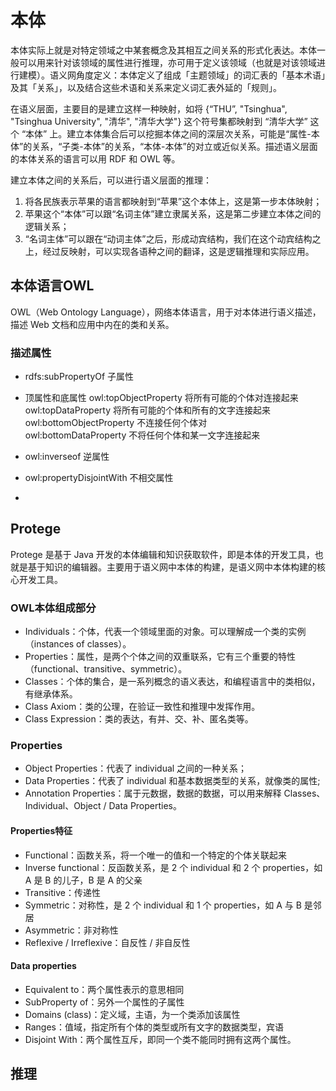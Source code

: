 # 本体
本体实际上就是对特定领域之中某套概念及其相互之间关系的形式化表达。本体一般可以用来针对该领域的属性进行推理，亦可用于定义该领域（也就是对该领域进行建模）。语义网角度定义：本体定义了组成「主题领域」的词汇表的「基本术语」及其「关系」，以及结合这些术语和关系来定义词汇表外延的「规则」。  
  
在语义层面，主要目的是建立这样一种映射，如将 {“THU”, "Tsinghua", "Tsinghua University", "清华", "清华大学"} 这个符号集都映射到 “清华大学” 这个 “本体” 上。建立本体集合后可以挖掘本体之间的深层次关系，可能是“属性-本体”的关系，“子类-本体”的关系，“本体-本体”的对立或近似关系。描述语义层面的本体关系的语言可以用 RDF 和 OWL 等。  
  
建立本体之间的关系后，可以进行语义层面的推理：
1. 将各民族表示苹果的语言都映射到“苹果”这个本体上，这是第一步本体映射；
2. 苹果这个“本体”可以跟“名词主体”建立隶属关系，这是第二步建立本体之间的逻辑关系；
3. “名词主体”可以跟在“动词主体”之后，形成动宾结构，我们在这个动宾结构之上，经过反映射，可以实现各语种之间的翻译，这是逻辑推理和实际应用。

## 本体语言OWL
OWL（Web Ontology Language），网络本体语言，用于对本体进行语义描述，描述 Web 文档和应用中内在的类和关系。

### 描述属性
- rdfs:subPropertyOf 子属性

- 顶属性和底属性
owl:topObjectProperty 将所有可能的个体对连接起来  
owl:topDataProperty 将所有可能的个体和所有的文字连接起来  
owl:bottomObjectProperty 不连接任何个体对  
owl:bottomDataProperty 不将任何个体和某一文字连接起来

- owl:inverseof 逆属性

- owl:propertyDisjointWith 不相交属性

- 

## Protege
Protege 是基于 Java 开发的本体编辑和知识获取软件，即是本体的开发工具，也就是基于知识的编辑器。主要用于语义网中本体的构建，是语义网中本体构建的核心开发工具。

### OWL本体组成部分
- Individuals：个体，代表一个领域里面的对象。可以理解成一个类的实例（instances of classes）。
- Properties：属性，是两个个体之间的双重联系，它有三个重要的特性（functional、transitive、symmetric）。
- Classes：个体的集合，是一系列概念的语义表达，和编程语言中的类相似，有继承体系。
- Class Axiom：类的公理，在验证一致性和推理中发挥作用。
- Class Expression：类的表达，有并、交、补、匿名类等。

### Properties
- Object Properties：代表了 individual 之间的一种关系；
- Data Properties：代表了 individual 和基本数据类型的关系，就像类的属性;
- Annotation Properties：属于元数据，数据的数据，可以用来解释 Classes、Individual、Object / Data Properties。

#### Properties特征
- Functional：函数关系，将一个唯一的值和一个特定的个体关联起来
- Inverse functional：反函数关系，是 2 个 individual 和 2 个 properties，如 A 是 B 的儿子，B 是 A 的父亲
- Transitive：传递性
- Symmetric：对称性，是 2 个 individual 和 1 个 properties，如 A 与 B 是邻居
- Asymmetric：非对称性
- Reflexive / Irreflexive：自反性 / 非自反性

#### Data properties
- Equivalent to：两个属性表示的意思相同
- SubProperty of：另外一个属性的子属性
- Domains (class)：定义域，主语，为一个类添加该属性
- Ranges：值域，指定所有个体的类型或所有文字的数据类型，宾语
- Disjoint With：两个属性互斥，即同一个类不能同时拥有这两个属性。

## 推理
